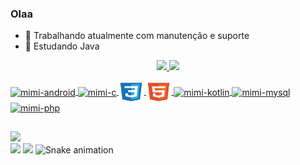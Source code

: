 ### Olaa

- 🔭 Trabalhando atualmente com manutenção e suporte
- 🌱 Estudando Java 

<div align="center">
  
  <a href="https://github.com/MichelleAyumi">
  <img height="180em" src="https://github-readme-stats.vercel.app/api?username=MichelleAyumi&show_icons=true&theme=dracula&include_all_commits=true&count_private=true"/>
  <img height="180em" src="https://github-readme-stats.vercel.app/api/top-langs/?username=MichelleAyumi&layout=compact&langs_count=7&theme=dracula"/>
    
</div>
  
<div style="display: inline_block"><br>
  
  <img align="center" alt="mimi-android" height="30" width="40" src="https://cdn.jsdelivr.net/gh/devicons/devicon/icons/androidstudio/androidstudio-original.svg" />
  <img align="center" alt="mimi-c" height="30" width="40"src="https://cdn.jsdelivr.net/gh/devicons/devicon/icons/c/c-original.svg" />
  <img align="center" alt="mimi-CSS" height="30" width="40" src="https://raw.githubusercontent.com/devicons/devicon/master/icons/css3/css3-original.svg">
  <img align="center" alt="mimi-HTML" height="30" width="40" src="https://raw.githubusercontent.com/devicons/devicon/master/icons/html5/html5-original.svg">
  <img align="center" alt="mimi-kotlin" height="30" width="40" src="https://cdn.jsdelivr.net/gh/devicons/devicon/icons/kotlin/kotlin-original.svg" />
  <img align="center" alt="mimi-mysql" height="30" width="40" src="https://cdn.jsdelivr.net/gh/devicons/devicon/icons/mysql/mysql-original.svg" />
  <img align="center" alt="mimi-php" height="30" width="40" src="https://cdn.jsdelivr.net/gh/devicons/devicon/icons/php/php-plain.svg" />
                     
  ##
  
 <div
      
  <a href="https://www.instagram.com/ayumimichelle/" target="_blank"><img src="https://img.shields.io/badge/-Instagram-%23E4405F?style=for-the-badge&logo=instagram&logoColor=white" target="_blank"></a> 	
 <a href = "mailto:michelleayumi14@gmail.com"><img src="https://img.shields.io/badge/-Gmail-%23333?style=for-the-badge&logo=gmail&logoColor=white" target="_blank"></a> 
 <a href="https://www.linkedin.com/in/michelleayumi/" target="_blank"><img src="https://img.shields.io/badge/-LinkedIn-%230077B5?style=for-the-badge&logo=linkedin&logoColor=white" target="_blank"></a> 
  ![Snake animation](https://github.com/MIchelleAyumi/MichelleAyumi/blob/output/github-contribution-grid-snake.svg)
  
</div>


